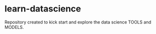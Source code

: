 # learn-datascience
Repository created to kick start and explore the data science TOOLS and MODELS.
